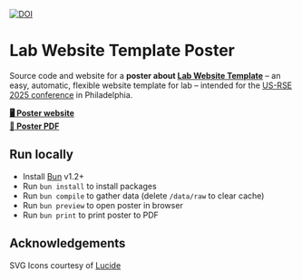 [![DOI](https://zenodo.org/badge/DOI/10.5281/zenodo.17227885.svg)](https://doi.org/10.5281/zenodo.17227885)

# Lab Website Template Poster

Source code and website for a **poster about [Lab Website Template](https://greene-lab.gitbook.io/lab-website-template-docs)** – an easy, automatic, flexible website template for lab – intended for the [US-RSE 2025 conference](https://us-rse.org/usrse25/) in Philadelphia.

**[🖥️ Poster website](https://greenelab.github.io/lwt-poster/poster)**  
**[📄 Poster PDF](https://raw.githubusercontent.com/greenelab/lwt-poster/refs/heads/main/poster.pdf)**

## Run locally

- Install [Bun](https://bun.com/) v1.2+
- Run `bun install` to install packages
- Run `bun compile` to gather data (delete `/data/raw` to clear cache)
- Run `bun preview` to open poster in browser
- Run `bun print` to print poster to PDF

## Acknowledgements

SVG Icons courtesy of [Lucide](https://lucide.dev)
